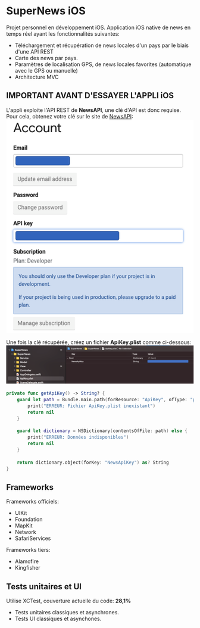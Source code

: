 # SuperNews iOS

Projet personnel en développement iOS. Application iOS native de news en temps réel ayant les fonctionnalités suivantes:
- Téléchargement et récupération de news locales d'un pays par le biais d'une API REST
- Carte des news par pays.
- Paramètres de localisation GPS, de news locales favorites (automatique avec le GPS ou manuelle)
- Architecture MVC

## IMPORTANT AVANT D'ESSAYER L'APPLI iOS

L'appli exploite l'API REST de **NewsAPI**, une clé d'API est donc requise. Pour cela, obtenez votre clé sur le site de [NewsAPI](https://newsapi.org/):
![Page clé NewsAPI](https://github.com/Kous92/SuperNews-iOS-Swift5/blob/main/NewsAPIKey.png)<br>

Une fois la clé récupérée, créez un fichier **ApiKey.plist** comme ci-dessous:
![NewsAPI.plist](https://github.com/Kous92/SuperNews-iOS-Swift5/blob/main/NewsAPIKeyPlist.png)<br>

```swift
private func getApiKey() -> String? {
    guard let path = Bundle.main.path(forResource: "ApiKey", ofType: "plist") else {
        print("ERREUR: Fichier ApiKey.plist inexistant")
        return nil
    }
    
    guard let dictionary = NSDictionary(contentsOfFile: path) else {
        print("ERREUR: Données indisponibles")
        return nil
    }
    
    return dictionary.object(forKey: "NewsApiKey") as? String
}
```
## Frameworks

Frameworks officiels:
- UIKit
- Foundation
- MapKit
- Network
- SafariServices

Frameworks tiers:
- Alamofire
- Kingfisher

## Tests unitaires et UI

Utilise XCTest, couverture actuelle du code: **28,1%**
- Tests unitaires classiques et asynchrones.
- Tests UI classiques et asynchones.
